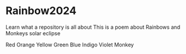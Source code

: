 # Rainbow2024
Learn what a repository is all about
This is a poem about Rainbows and Monkeys
solar eclipse

Red
Orange
Yellow
Green
Blue
Indigo
Violet
Monkey